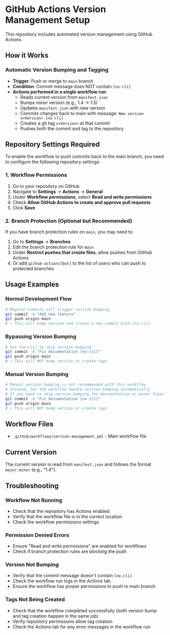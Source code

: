 # GitHub Actions Version Management Setup

This repository includes automated version management using GitHub Actions.

## How it Works

### Automatic Version Bumping and Tagging

- **Trigger**: Push or merge to `main` branch
- **Condition**: Commit message does NOT contain `[no-cli]`
- **Actions performed in a single workflow run**:
  - Reads current version from `manifest.json`
  - Bumps minor version (e.g., 1.4 → 1.5)
  - Updates `manifest.json` with new version
  - Commits changes back to main with message: `New version v<Version> [no-cli]`
  - Creates a git tag `v<Version>` at that commit
  - Pushes both the commit and tag to the repository

## Repository Settings Required

To enable the workflow to push commits back to the main branch, you need to configure the following repository settings:

### 1. Workflow Permissions

1. Go to your repository on GitHub
2. Navigate to **Settings** → **Actions** → **General**
3. Under **Workflow permissions**, select **Read and write permissions**
4. Check **Allow GitHub Actions to create and approve pull requests**
5. Click **Save**

### 2. Branch Protection (Optional but Recommended)

If you have branch protection rules on `main`, you may need to:

1. Go to **Settings** → **Branches**
2. Edit the branch protection rule for `main`
3. Under **Restrict pushes that create files**, allow pushes from GitHub Actions
4. Or add `github-actions[bot]` to the list of users who can push to protected branches

## Usage Examples

### Normal Development Flow

```bash
# Regular commits will trigger version bumping
git commit -m "Add new feature"
git push origin main
# → This will bump version and create a new commit with [no-cli]
```

### Bypassing Version Bumping

```bash
# Use [no-cli] to skip version bumping
git commit -m "Fix documentation [no-cli]"
git push origin main
# → This will NOT bump version or create tags
```

### Manual Version Bumping

```bash
# Manual version bumping is not recommended with this workflow
# Instead, let the workflow handle version bumping automatically
# If you need to skip version bumping for documentation or minor fixes:
git commit -m "Fix documentation [no-cli]"
git push origin main
# → This will NOT bump version or create tags
```

## Workflow Files

- `.github/workflows/version-management.yml` - Main workflow file

## Current Version

The current version is read from `manifest.json` and follows the format `major.minor` (e.g., "1.4").

## Troubleshooting

### Workflow Not Running

- Check that the repository has Actions enabled
- Verify that the workflow file is in the correct location
- Check the workflow permissions settings

### Permission Denied Errors

- Ensure "Read and write permissions" are enabled for workflows
- Check if branch protection rules are blocking the push

### Version Not Bumping

- Verify that the commit message doesn't contain `[no-cli]`
- Check the workflow run logs in the Actions tab
- Ensure the workflow has proper permissions to push to main branch

### Tags Not Being Created

- Check that the workflow completed successfully (both version bump and tag creation happen in the same job)
- Verify repository permissions allow tag creation
- Check the Actions tab for any error messages in the workflow run
